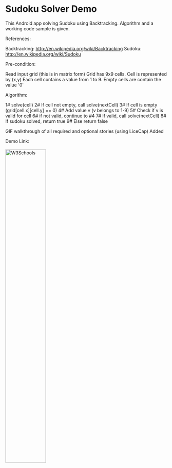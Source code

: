 
<h1>Sudoku Solver Demo</h1>

<p>
This Android app solving Sudoku using Backtracking. Algorithm and a working code sample is given.
</p>

<p>
References:

Backtracking: http://en.wikipedia.org/wiki/Backtracking
Sudoku: http://en.wikipedia.org/wiki/Sudoku

</p>

<p>
Pre-condition:

Read input grid (this is in matrix form)
Grid has 9x9 cells. Cell is represented by (x,y)
 Each cell contains a value from 1 to 9.
Empty cells are contain the value '0'
</p>
<p>
Algorithm:

1# solve(cell)
2# If cell not empty, call solve(nextCell)
3# If cell is empty (grid[cell.x][cell.y] == 0)
4# Add value v (v belongs to 1-9)
5# Check if v is valid for cell
6# if not valid, continue to #4
7# If valid, call solve(nextCell)
8# If sudoku solved, return true
9# Else return false


</p>
GIF walkthrough of all required and optional stories (using LiceCap)
Added
</p>

<p>
Demo Link: <a href="https://github.com/bhusarisuccess/Sudoku/blob/master/demo/Sudokodemo.gif"> <br> <br>
<img border="0" alt="W3Schools" src="https://github.com/bhusarisuccess/Sudoku/blob/master/demo/Sudokodemo.gif" width="50%" height="50%"> <br>
</a>
</p>
